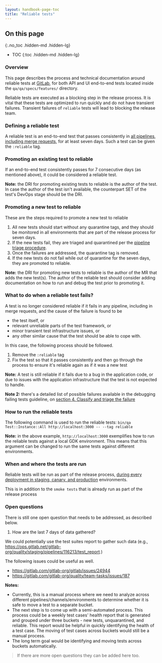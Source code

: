 ```yaml
---
layout: handbook-page-toc
title: "Reliable tests"
---
```


## On this page
{:.no_toc .hidden-md .hidden-lg}

- TOC
{:toc .hidden-md .hidden-lg}

### Overview

This page describes the process and technical documentation around reliable tests at [GitLab](http://gitlab.com/gitlab-org/gitlab), for both API and UI end-to-end tests located inside the `qa/qa/specs/features/` directory.

Reliable tests are executed as a blocking step in the release process. It is vital that these tests are optimized to run quickly and do not have transient failures. Transient failures of `reliable` tests will lead to blocking the release team. 

### Defining a reliable test

A reliable test is an end-to-end test that passes consistently in [all pipelines, including merge requests](/handbook/engineering/quality/guidelines/debugging-qa-test-failures/#scheduled-qa-test-pipelines), for at least seven days. Such a test can be given the `:reliable` tag.

### Promoting an existing test to reliable

If an end-to-end test consistently passes for 7 consecutive days (as mentioned above), it could be considered a reliable test.

**Note:** the DRI for promoting existing tests to reliable is the author of the test. In case the author of the test isn't available, the counterpart SET of the test's DevOps stage should be the DRI.

### Promoting a new test to reliable

These are the steps required to promote a new test to reliable

1. All new tests should start without any quarantine tags, and they should be monitored in all environments that are part of the release process for seven days.
2. If the new tests fail, they are triaged and quarantined per the [pipeline triage procedure](/handbook/engineering/quality/guidelines/debugging-qa-test-failures/).
3. Once the failures are addressed, the quarantine tag is removed.
4. If the new tests do not fail while out of quarantine for the seven days, they are promoted to reliable.

**Note:** the DRI for promoting new tests to reliable is the author of the MR that adds the new test(s). The author of the reliable test should consider adding documentation on how to run and debug the test prior to promoting it.

### What to do when a reliable test fails?

A test is no longer considered reliable if it fails in any pipeline, including in merge requests, and the cause of the failure is found to be

* the test itself, or
* relevant unreliable parts of the test framework, or
* minor transient test infrastructure issues, or
* any other similar cause that the test should be able to cope with.

In this case, the following process should be followed.

1. Remove the `:reliable` tag
2. Fix the test so that it passes consistently and then go through the process to ensure it's reliable again as if it was a new test

**Note:** A test is still reliable if it fails due to a bug in the application code, or due to issues with the application infrastructure that the test is not expected to handle.

**Note 2:** there's a detailed list of possible failures available in the debugging failing tests guideline, on [section 4. Classify and triage the failure](/handbook/engineering/quality/guidelines/debugging-qa-test-failures/#4-classify-and-triage-the-failure)

### How to run the reliable tests

The following command is used to run the reliable tests:
`bin/qa Test::Instance::All http://localhost:3000 -- --tag reliable`

**Note:** in the above example, `http://localhost:3000` exemplifies how to run the reliable tests against a local GDK environment. This means that this argument can be changed to run the same tests against different environments.

### When and where the tests are run

Reliable tests will be run as part of the release process, [during every deployment in staging, canary, and production](/handbook/engineering/quality/guidelines/debugging-qa-test-failures/#scheduled-qa-test-pipelines) environments.

This is in addition to the `smoke tests` that is already run as part of the release process

### Open questions

There is still one open question that needs to be addressed, as described below.

1. How are the last 7 days of data gathered?

We could potentially use the test suites report to gather such data (e.g., https://ops.gitlab.net/gitlab-org/quality/staging/pipelines/116213/test_report.)

The following issues could be useful as well.

- https://gitlab.com/gitlab-org/gitlab/issues/24944
- https://gitlab.com/gitlab-org/quality/team-tasks/issues/187

**Notes:**

- Currently, this is a manual process where we need to analyze across different pipelines/channels/environments to determine whether it is safe to move a test to a separate bucket.
- The next step is to come up with a semi-automated process. This process could be a weekly test cases' health report that is generated and grouped under three buckets - new tests, unquarantined, and reliable. This report would be helpful in quickly identifying the health of a test case. The moving of test cases across buckets would still be a manual process.
- The long term goal would be identifying and moving tests across buckets automatically.

> If there are more open questions they can be added here too.